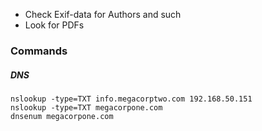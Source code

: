 
- Check Exif-data for Authors and such
- Look for PDFs


### Commands

##### DNS
```
nslookup -type=TXT info.megacorptwo.com 192.168.50.151
nslookup -type=TXT megacorpone.com
dnsenum megacorpone.com 
```

##### 